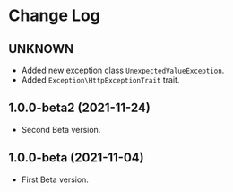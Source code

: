 # Change Log

## UNKNOWN

* Added new exception class `UnexpectedValueException`.
* Added `Exception\HttpExceptionTrait` trait.

## 1.0.0-beta2 (2021-11-24)

* Second Beta version.

## 1.0.0-beta (2021-11-04)

* First Beta version.
